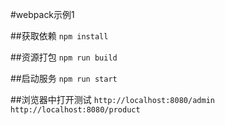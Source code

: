 #webpack示例1

##获取依赖
`npm install`

##资源打包
`npm run build`  

##启动服务
`npm run start`

##浏览器中打开测试
`http://localhost:8080/admin`  
`http://localhost:8080/product`